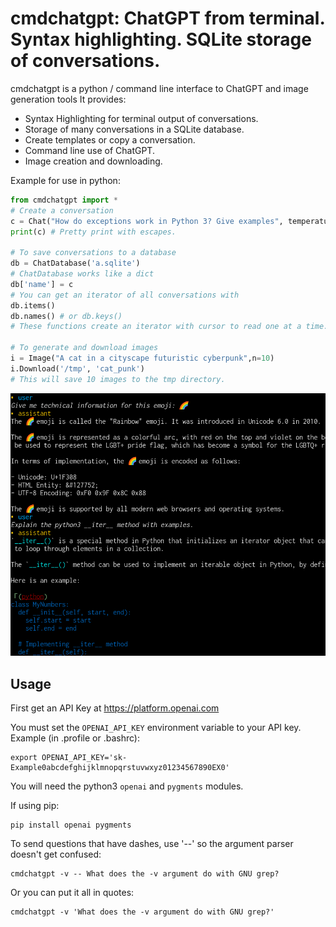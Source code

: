 # cmdchatgpt: ChatGPT from terminal. Syntax highlighting. SQLite storage of conversations.

cmdchatgpt is a python / command line interface to ChatGPT and image generation tools
It provides:

 - Syntax Highlighting for terminal output of conversations.
 - Storage of many conversations in a SQLite database.
 - Create templates or copy a conversation.
 - Command line use of ChatGPT.
 - Image creation and downloading.

Example for use in python:

```python
from cmdchatgpt import *
# Create a conversation
c = Chat("How do exceptions work in Python 3? Give examples", temperature=.5)
print(c) # Pretty print with escapes.

# To save conversations to a database
db = ChatDatabase('a.sqlite')
# ChatDatabase works like a dict
db['name'] = c
# You can get an iterator of all conversations with
db.items()
db.names() # or db.keys()
# These functions create an iterator with cursor to read one at a time.

# To generate and download images
i = Image("A cat in a cityscape futuristic cyberpunk",n=10)
i.Download('/tmp', 'cat_punk')
# This will save 10 images to the tmp directory.
```

![Image of a conversation's terminal output](https://github.com/function2/cmdchatgpt/raw/assets/screenshot_2023-03-18.png)

## Usage

First get an API Key at https://platform.openai.com

You must set the `OPENAI_API_KEY` environment variable to your API key.
Example (in .profile or .bashrc):

```
export OPENAI_API_KEY='sk-Example0abcdefghijklmnopqrstuvwxyz01234567890EX0'
```

You will need the python3 `openai` and `pygments` modules.

If using pip:

```
pip install openai pygments
```

To send questions that have dashes, use '--' so the argument parser doesn't
get confused:

```
cmdchatgpt -v -- What does the -v argument do with GNU grep?
```

Or you can put it all in quotes:

```
cmdchatgpt -v 'What does the -v argument do with GNU grep?'
```
